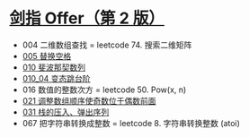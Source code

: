 # [剑指 Offer（第 2 版）](https://github.com/doocs/leetcode/blob/main/lcof/README.md)
- 004 二维数组查找 = leetcode 74. 搜索二维矩阵
- [005 替换空格](005_test.go)
- [010 斐波那契数列](010_test.go)
- [010_04 变态跳台阶](010_04_test.go)
- 016 数值的整数次方 = leetcode 50. Pow(x, n)
- [021 调整数组顺序使奇数位于偶数前面](021_test.go)
- [031 栈的压入、弹出序列](031_test.go)
- 067 把字符串转换成整数 = leetcode 8. 字符串转换整数 (atoi)
